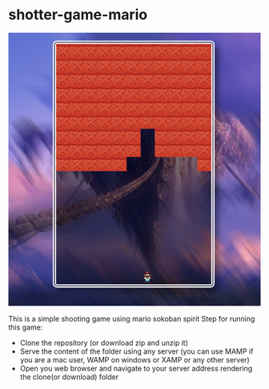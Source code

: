 # shotter-game-mario
![alt text](https://github.com/elsh32/shotter-game-mario/blob/master/screen_shoot.png)


This is a simple shooting game using mario sokoban spirit
Step for running this game:
 - Clone the repository (or download zip and unzip it)
 - Serve the content of the  folder using any server (you can use MAMP if you are a mac user, WAMP on windows or XAMP or any other server)
 - Open you web browser and navigate to your server address rendering the clone(or download) folder

